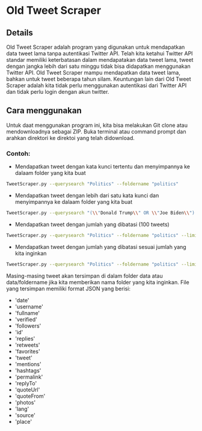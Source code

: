 # Old Tweet Scraper

## Details
Old Tweet Scraper adalah program yang digunakan untuk mendapatkan data tweet lama tanpa autentikasi Twitter API.
Telah kita ketahui Twitter API standar memiliki keterbatasan dalam mendapatakan data tweet lama, tweet dengan jangka lebih dari satu minggu tidak bisa didapatkan menggunakan Twitter API. Old Tweet Scraper mampu mendapatkan data tweet lama, bahkan untuk tweet beberapa tahun silam. Keuntungan lain dari Old Tweet Scraper adalah kita tidak perlu menggunakan autentikasi dari Twitter API dan tidak perlu login dengan akun twitter.

## Cara menggunakan
Untuk daat menggunakan program ini, kita bisa melakukan Git clone atau mendownloadnya sebagai ZIP.
Buka terminal atau command prompt dan arahkan direktori ke direktoi yang telah didownload.

### Contoh:
* Mendapatkan tweet dengan kata kunci tertentu dan menyimpannya ke dalaam folder yang kita buat
```bash
TweetScraper.py --querysearch "Politics" --foldername "politics"
```
* Mendapatkan tweet dengan lebih dari satu kata kunci dan menyimpannya ke dalaam folder yang kita buat
```bash
TweetScraper.py --querysearch "(\\"Donald Trump\\" OR \\"Joe Biden\\") lang:id since:2020-12-30" --foldername "politics"
```
* Mendapatkan tweet dengan jumlah yang dibatasi (100 tweets)
```bash
TweetScraper.py --querysearch "Politics" --foldername "politics" --limited
```
* Mendapatkan tweet dengan jumlah yang dibatasi sesuai jumlah yang kita inginkan
```bash
TweetScraper.py --querysearch "Politics" --foldername "politics" --limited --maxtweets 200
```

Masing-masing tweet akan tersimpan di dalam folder data atau data/foldername jika kita memberikan nama folder yang kita inginkan. File yang tersimpan memiliki format JSON yang berisi:

* 'date'
* 'username'
* 'fullname'
* 'verified'
* 'followers'
* 'id'
* 'replies'
* 'retweets'
* 'favorites'
* 'tweet'
* 'mentions'
* 'hashtags'
* 'permalink'
* 'replyTo'
* 'quoteUrl'
* 'quoteFrom'
* 'photos'
* 'lang'
* 'source'
* 'place'
